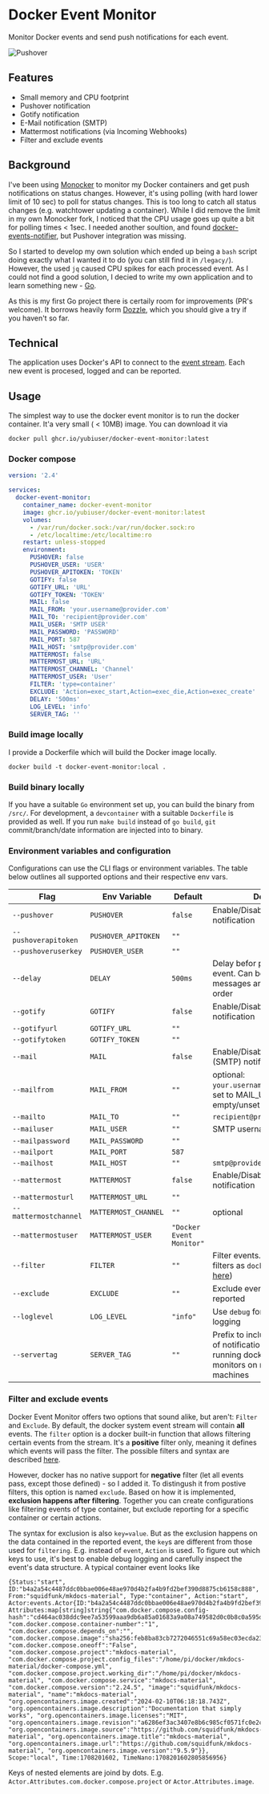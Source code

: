 # Docker Event Monitor

Monitor Docker events and send push notifications for each event.

![Pushover](./.github/pushover.png  "Pushover notification")

## Features

- Small memory and CPU footprint
- Pushover notification
- Gotify notification
- E-Mail notification (SMTP)
- Mattermost notifications (via Incoming Webhooks)
- Filter and exclude events

## Background

I've been using [Monocker](https://github.com/petersem/monocker) to monitor my Docker containers and get push notifications on status changes. However, it's using polling (with hard lower limit of 10 sec) to poll for status changes. This is too long to catch all status changes (e.g. watchtower updating a container). While I did remove the limit in my own Monocker fork, I noticed that the CPU usage goes up quite a bit for polling times < 1sec.
I needed another soultion, and found [docker-events-notifier](https://github.com/hasnat/docker-events-notifier), but Pushover integration was missing.

So I started to develop my own solution which ended up being a `bash` script doing exactly what I wanted it to do (you can still find it in `/legacy/`). However, the used `jq` caused CPU spikes for each processed event. As I could not find a good solution, I decied to write my own application and to learn something new - [Go](https://go.dev/).

As this is my first Go project there is certaily room for improvements (PR's welcome). It borrows heavily form [Dozzle](https://github.com/amir20/dozzle), which you should give a try if you haven't so far.

## Technical

The application uses Docker's API to connect to the [event stream](https://docs.docker.com/engine/api/v1.43/#tag/System/operation/SystemEvents). Each new event is procesed, logged and can be reported.

## Usage

The simplest way to use the docker event monitor is to run the docker container. It'a very small ( < 10MB) image. You can download it via

```shell
docker pull ghcr.io/yubiuser/docker-event-monitor:latest
```

### Docker compose

```yaml
version: '2.4'

services:
  docker-event-monitor:
    container_name: docker-event-monitor
    image: ghcr.io/yubiuser/docker-event-monitor:latest
    volumes:
      - /var/run/docker.sock:/var/run/docker.sock:ro
      - /etc/localtime:/etc/localtime:ro
    restart: unless-stopped
    environment:
      PUSHOVER: false
      PUSHOVER_USER: 'USER'
      PUSHOVER_APITOKEN: 'TOKEN'
      GOTIFY: false
      GOTIFY_URL: 'URL'
      GOTIFY_TOKEN: 'TOKEN'
      MAIL: false
      MAIL_FROM: 'your.username@provider.com'
      MAIL_TO: 'recipient@provider.com'
      MAIL_USER: 'SMTP USER'
      MAIL_PASSWORD: 'PASSWORD'
      MAIL_PORT: 587
      MAIL_HOST: 'smtp@provider.com'
      MATTERMOST: false
      MATTERMOST_URL: 'URL'
      MATTERMOST_CHANNEL: 'Channel'
      MATTERMOST_USER: 'User'
      FILTER: 'type=container'
      EXCLUDE: 'Action=exec_start,Action=exec_die,Action=exec_create'
      DELAY: '500ms'
      LOG_LEVEL: 'info'
      SERVER_TAG: ''
```

### Build image locally

I provide a Dockerfile which will build the Docker image locally.

```shell
docker build -t docker-event-monitor:local .
```


### Build binary locally

If you have a suitable `Go` environment set up, you can build the binary from `/src/`. For development, a `devcontainer` with a suitable `Dockerfile` is provided as well. If you run `make build` instead of `go build`, `git` commit/branch/date information are injected into to binary.

### Environment variables and configuration

Configurations can use the CLI flags or environment variables. The table below outlines all supported options and their respective env vars.

| Flag                  | Env Variable            | Default | Details |
| ----------------      | ----------------------  | ------- |-------- |
| `--pushover`          | `PUSHOVER`              | `false` | Enable/Disable Pushover notification|
| `--pushoverapitoken`  | `PUSHOVER_APITOKEN`     | `""`    | |
| `--pushoveruserkey`   | `PUSHOVER_USER`         | `""`    | |
| `--delay`             | `DELAY`                 | `500ms` | Delay befor processing next event. Can be useful if messages arrive in wrong order |
| `--gotify`            | `GOTIFY`                | `false` | Enable/Disable Gotify notification|
| `--gotifyurl`         | `GOTIFY_URL`            | `""`    | |
| `--gotifytoken`       | `GOTIFY_TOKEN`          | `""`    | |
| `--mail`              | `MAIL`                  | `false` | Enable/Disable E-Mail (SMTP) notification|
| `--mailfrom`          | `MAIL_FROM`             | `""`    | optional: `your.username@provider.com`, set to MAIL_USER if empty/unset |
| `--mailto`            | `MAIL_TO`               | `""`    | `recipient@provider.com` |
| `--mailuser`          | `MAIL_USER`             | `""`    | SMTP username |
| `--mailpassword`      | `MAIL_PASSWORD`         | `""`    | |
| `--mailport`          | `MAIL_PORT`             | `587`   | |
| `--mailhost`          | `MAIL_HOST`             | `""`    | `smtp@provider.com` |
| `--mattermost`        | `MATTERMOST`            | `false` | Enable/Disable Mattermost notification|
| `--mattermosturl`     | `MATTERMOST_URL`        | `""`    | |
| `--mattermostchannel` | `MATTERMOST_CHANNEL`    | `""`    | optional |
| `--mattermostuser`    | `MATTERMOST_USER`       | `"Docker Event Monitor"` | |
| `--filter`            | `FILTER`                | `""`    | Filter events. Uses the same filters as `docker events` (see [here](https://docs.docker.com/engine/reference/commandline/events/#filter))    |
| `--exclude`           | `EXCLUDE`               | `""`    | Exclude events from being reported |
| `--loglevel`          | `LOG_LEVEL`             | `"info"`| Use `debug` for more verbose logging |
| `--servertag`         | `SERVER_TAG`            | `""`    | Prefix to include in the title of notifications. Useful when running docker-event-monitors on multiple machines |

### Filter and exclude events

Docker Event Monitor offers two options that sound alike, but aren't: `Filter` and `Exclude`.
By default, the docker system event stream will contain **all** events. The `filter` option  is a docker built-in function that allows filtering certain events from the stream. It's a **positive** filter only, meaning it defines which events will pass the filter. The possible filters and syntax are described [here](https://docs.docker.com/engine/reference/commandline/events/#filter).

However, docker has no native support for **negative** filter (let all events pass, except those defined) - so I added it. To distingush it from postive filters, this option is named `exclude`.
Based on how it is implemented, **exclusion happens after filtering**. Together you can create configurations like filtering events of type container, but exclude reporting for a specific container or certain actions.

The syntax for exclusion is also `key=value`.  But as the exclusion happens on the data contained in the reported event, the `key`s are different from those used for `filtering`. E.g. instead of `event`, `Action` is used. To figure out which keys to use, it's best to enable debug logging and carefully inspect the event's data structure. A typical container event looks like

```
{Status:"start", ID:"b4a2a54c4487ddc0bbae006e48ae970d4b2fa4b9fd2bef390d8875cb6158c888", From:"squidfunk/mkdocs-material", Type:"container", Action:"start", Actor:events.Actor{ID:"b4a2a54c4487ddc0bbae006e48ae970d4b2fa4b9fd2bef390d8875cb6158c888", Attributes:map[string]string{"com.docker.compose.config-hash":"cd464ac038ddc9ee7a53599aaa9db6a85a01683a9a08a749582d0c0b8c0a595d", "com.docker.compose.container-number":"1", "com.docker.compose.depends_on":"", "com.docker.compose.image":"sha256:feb8ba83cb7272046551c69a58ec03ecda2306410a07844d22c166e810034aa6", "com.docker.compose.oneoff":"False", "com.docker.compose.project":"mkdocs-material", "com.docker.compose.project.config_files":"/home/pi/docker/mkdocs-material/docker-compose.yml", "com.docker.compose.project.working_dir":"/home/pi/docker/mkdocs-material", "com.docker.compose.service":"mkdocs-material", "com.docker.compose.version":"2.24.5", "image":"squidfunk/mkdocs-material", "name":"mkdocs-material", "org.opencontainers.image.created":"2024-02-10T06:18:18.743Z", "org.opencontainers.image.description":"Documentation that simply works", "org.opencontainers.image.licenses":"MIT", "org.opencontainers.image.revision":"a6286ef3ac3407e8b6c985cf0571fc0e2caa6f5b", "org.opencontainers.image.source":"https://github.com/squidfunk/mkdocs-material", "org.opencontainers.image.title":"mkdocs-material", "org.opencontainers.image.url":"https://github.com/squidfunk/mkdocs-material", "org.opencontainers.image.version":"9.5.9"}}, Scope:"local", Time:1708201602, TimeNano:1708201602805856956}
```

Keys of nested elements are joind by dots. E.g. `Actor.Attributes.com.docker.compose.project` or `Actor.Attributes.image`.
